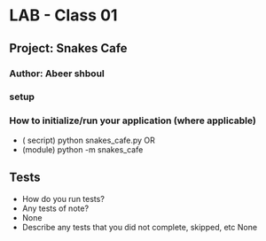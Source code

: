 # LAB - Class 01

## Project: Snakes Cafe

### Author: Abeer shboul

### setup

### How to initialize/run your application (where applicable)

* ( secript) python snakes_cafe.py
OR
* (module) python -m snakes_cafe

## Tests

* How do you run tests?
* Any tests of note?
* None
* Describe any tests that you did not complete, skipped, etc
None
